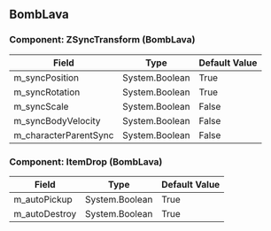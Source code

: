 ## BombLava

### Component: ZSyncTransform (BombLava)

|Field|Type|Default Value|
|-----|----|-------------|
|m_syncPosition|System.Boolean|True|
|m_syncRotation|System.Boolean|True|
|m_syncScale|System.Boolean|False|
|m_syncBodyVelocity|System.Boolean|False|
|m_characterParentSync|System.Boolean|False|

### Component: ItemDrop (BombLava)

|Field|Type|Default Value|
|-----|----|-------------|
|m_autoPickup|System.Boolean|True|
|m_autoDestroy|System.Boolean|True|

